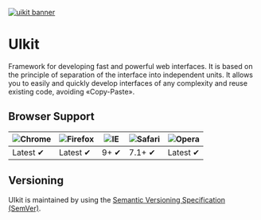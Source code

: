 [![uikit banner](http://static-cache.ua.uaprom.net/image/bigl/logo.png)](http://bigl.ua/)

# UIkit

Framework for developing fast and powerful web interfaces. It is based on the principle of separation of the interface into independent units. It allows you to easily and quickly develop interfaces of any complexity and reuse existing code, avoiding «Copy-Paste».

## Browser Support

![Chrome](https://raw.github.com/alrra/browser-logos/master/chrome/chrome_48x48.png) | ![Firefox](https://raw.github.com/alrra/browser-logos/master/firefox/firefox_48x48.png) | ![IE](https://raw.github.com/alrra/browser-logos/master/internet-explorer/internet-explorer_48x48.png) | ![Safari](https://raw.github.com/alrra/browser-logos/master/safari/safari_48x48.png) | ![Opera](https://raw.github.com/alrra/browser-logos/master/opera/opera_48x48.png)
--- | --- | --- | --- | --- |
Latest ✔ | Latest ✔ | 9+ ✔ | 7.1+ ✔ | Latest ✔ |

## Versioning

UIkit is maintained by using the [Semantic Versioning Specification (SemVer)](http://semver.org).
